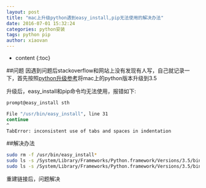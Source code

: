 ```yaml
---
layout: post
title: "mac上升级python遇到easy_install,pip无法使用的解决办法"
date: 2016-07-01 15:32:24
categories: python安装
tags: python pip
author: xiaovan
---
```


* content
{:toc}


##问题
因遇到问题后stackoverflow和网站上没有发现有人写，自己就记录一下，首先按照[python升级参考][ref]将mac上的python版本升级到3.5

升级后，easy_install和pip命令均无法使用，报错如下:

```bash
prompt@easy_install sth

File "/usr/bin/easy_install", line 31
continue
^
TabError: inconsistent use of tabs and spaces in indentation
```

##解决办法

```bash
sudo rm -f /usr/bin/easy_install*
sudo ls -s /System/Library/Frameworks/Python.framework/Versions/3.5/bin/easy_install /usr/bin/install
sudo ls -s /System/Library/Frameworks/Python.framework/Versions/3.5/bin/pip3 /usr/bin/pip
```

重建链接后，问题解决

[ref]: http://shyhornet.github.io/2015/10/21/mac(OSX%2010.11)%E4%B8%8A%E6%9B%B4%E6%96%B0Python/
